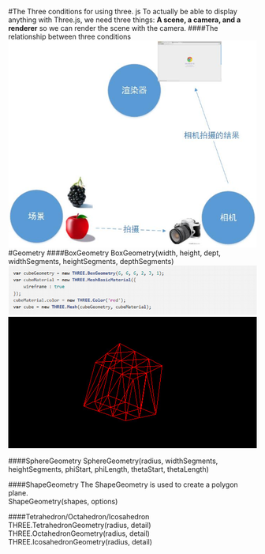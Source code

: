 #The Three conditions for using three. js
To actually be able to display anything with Three.js, we need three things: **A scene, a camera, and a renderer** so we can render the scene with the camera.
####The relationship between three conditions
![](https://github.com/CherryTomato1225/DAT505-GitHub/blob/master/session2/03-HowToCopyCase/textures/ThreeConditions.jpg)
#Geometry
####BoxGeometry
BoxGeometry(width, height, dept, widthSegments, heightSegments, depthSegments)
<br>
![](https://github.com/CherryTomato1225/DAT505-GitHub/blob/master/session2/03-HowToCopyCase/textures/BoxGeometry.png)
<br>
![](https://github.com/CherryTomato1225/DAT505-GitHub/blob/master/session2/03-HowToCopyCase/textures/BoxGeometry.jpg)

####SphereGeometry
SphereGeometry(radius, widthSegments, heightSegments, phiStart, phiLength, thetaStart, thetaLength)

####ShapeGeometry
The ShapeGeometry is used to create a polygon plane.
<br>
ShapeGeometry(shapes, options)

####Tetrahedron/Octahedron/Icosahedron
THREE.TetrahedronGeometry(radius, detail)
<br>
THREE.OctahedronGeometry(radius, detail)
<br>
THREE.IcosahedronGeometry(radius, detail)
